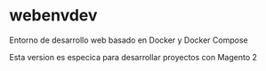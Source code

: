 # webenvdev
Entorno de desarrollo web basado en Docker y Docker Compose

Esta version es especica para desarrollar proyectos con Magento 2